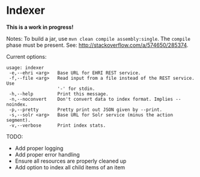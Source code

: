 Indexer
=======

**This is a work in progress!**

Notes: To build a jar, use `mvn clean compile assembly:single`. The `compile` phase must be present. See:
http://stackoverflow.com/a/574650/285374.

Current options:

```
usage: indexer
 -e,--ehri <arg>   Base URL for EHRI REST service.
 -f,--file <arg>   Read input from a file instead of the REST service. Use
                   '-' for stdin.
 -h,--help         Print this message.
 -n,--noconvert    Don't convert data to index format. Implies --noindex.
 -p,--pretty       Pretty print out JSON given by --print.
 -s,--solr <arg>   Base URL for Solr service (minus the action segment).
 -v,--verbose      Print index stats.
```

TODO:
* Add proper logging
* Add proper error handling
* Ensure all resources are properly cleaned up
* Add option to index all child items of an item
